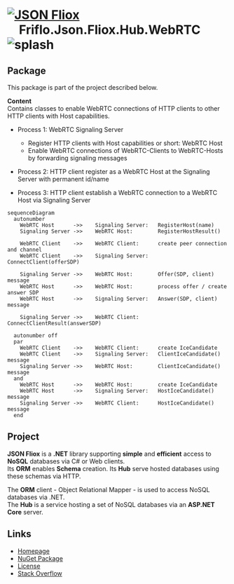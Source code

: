 # [![JSON Fliox](https://raw.githubusercontent.com/friflo/Friflo.Json.Fliox/main/docs/images/Json-Fliox.svg)](https://github.com/friflo/Friflo.Json.Fliox)    **Friflo.Json.Fliox.Hub.WebRTC** ![splash](https://raw.githubusercontent.com/friflo/Friflo.Json.Fliox/main/docs/images/paint-splatter.svg)

## Package

This package is part of the project described below.

**Content**  
Contains classes to enable WebRTC connections of HTTP clients to other HTTP clients with Host capabilities.

* Process 1: WebRTC Signaling Server
  - Register HTTP clients with Host capabilities or short: WebRTC Host
  - Enable WebRTC connections of WebRTC-Clients to WebRTC-Hosts by forwarding signaling messages

* Process 2: HTTP client register as a WebRTC Host at the Signaling Server with permanent id/name

* Process 3: HTTP client establish a WebRTC connection to a WebRTC Host via Signaling Server

``` mermaid
sequenceDiagram
  autonumber
    WebRTC Host      ->>    Signaling Server:   RegisterHost(name)
    Signaling Server ->>    WebRTC Host:        RegisterHostResult()

    WebRTC Client    ->>    WebRTC Client:      create peer connection and channel
    WebRTC Client    ->>    Signaling Server:   ConnectClient(offerSDP)

    Signaling Server ->>    WebRTC Host:        Offer(SDP, client) message
    WebRTC Host      ->>    WebRTC Host:        process offer / create answer SDP
    WebRTC Host      ->>    Signaling Server:   Answer(SDP, client) message

    Signaling Server ->>    WebRTC Client:      ConnectClientResult(answerSDP)

  autonumber off
  par
    WebRTC Client    ->>    WebRTC Client:      create IceCandidate
    WebRTC Client    ->>    Signaling Server:   ClientIceCandidate() message
    Signaling Server ->>    WebRTC Host:        ClientIceCandidate() message
  and
    WebRTC Host      ->>    WebRTC Host:        create IceCandidate
    WebRTC Host      ->>    Signaling Server:   HostIceCandidate() message
    Signaling Server ->>    WebRTC Client:      HostIceCandidate() message
  end

``` 



## Project

**JSON Fliox** is a **.NET** library supporting **simple** and **efficient** access to **NoSQL** databases via C# or Web clients.  
Its **ORM** enables **Schema** creation. Its **Hub** serve hosted databases using these schemas via HTTP.

The **ORM** client - Object Relational Mapper - is used to access NoSQL databases via .NET.  
The **Hub** is a service hosting a set of NoSQL databases via an **ASP.NET Core** server.


## Links

- [Homepage](https://github.com/friflo/Friflo.Json.Fliox)
- [NuGet Package](https://www.nuget.org/packages/Friflo.Json.Fliox.Hub.GraphQL)
- [License](https://github.com/friflo/Friflo.Json.Fliox/blob/main/LICENSE)
- [Stack Overflow](https://stackoverflow.com/questions/tagged/fliox)